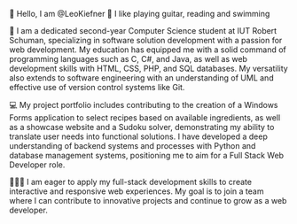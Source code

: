 👋 Hello, I am @LeoKiefner
🎸 I like playing guitar, reading and swimming

📖 I am a dedicated second-year Computer Science student at IUT Robert Schuman, specializing in software solution development with a passion for web development. My education has equipped me with a solid command of programming languages such as C, C#, and Java, as well as web development skills with HTML, CSS, PHP, and SQL databases. My versatility also extends to software engineering with an understanding of UML and effective use of version control systems like Git.

💻 My project portfolio includes contributing to the creation of a Windows Forms application to select recipes based on available ingredients, as well as a showcase website and a Sudoku solver, demonstrating my ability to translate user needs into functional solutions. I have developed a deep understanding of backend systems and processes with Python and database management systems, positioning me to aim for a Full Stack Web Developer role.

🧑‍🤝‍🧑 I am eager to apply my full-stack development skills to create interactive and responsive web experiences. My goal is to join a team where I can contribute to innovative projects and continue to grow as a web developer.
